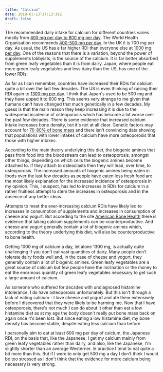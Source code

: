 ```yaml
---
title: "Calcium"
date: 2019-03-13T17:13:39Z
draft: false
---
```


The recommended daily intake for calcium for different countries varies mostly from [400 mg per day to 800 mg per day](http://apjcn.nhri.org.tw/server/apjcn/2/4/183.htm). The World Health Organisation recommends [400-500 mg per day](https://www.who.int/dietphysicalactivity/publications/trs916/en/gsfao_osteo.pdf?ua=1). In the UK it is 700 mg per day. As usual, the US has a far higher RDI than everyone else at [1000 mg per day](https://www.mayoclinic.org/healthy-lifestyle/nutrition-and-healthy-eating/in-depth/calcium-supplements/art-20047097). One of the reasons that there is a variation, beyond the power of supplements lobbyists, is the source of the calcium. It is far better absorbed from green leafy vegetables than it is from dairy. Japan, where people eat more green leafy vegetables and less dairy than the US, has one of the lower RDIs.

As far as I can remember, countries have increased their RDIs for calcium quite a bit over the last few decades. The US is even thinking of raising their RDI again to [1300 mg per day](https://en.wikipedia.org/wiki/Reference_Daily_Intake). I think that Japan's used to be 500 mg and they have upped it to 600 mg. This seems very strange to me given that humans can't have changed that much genetically in a few decades. My guess is that the main reason they keep increasing it is due to the widespread incidence of osteoporosis which has become a lot worse over the past few decades. There is some evidence that increased calcium intake increases bone density, but it's not at all clear. Genetic factors may account for [70-80% of bone mass](http://apjcn.nhri.org.tw/server/apjcn/2/4/183.htm) and there isn't convincing data showing that populations with lower intakes of calcium have more osteoporosis that those with higher intakes.

According to the main theory underlying this diet, the biogenic amines that pass from food into the bloodstream can lead to osteoporosis, amongst other things, depending on which cells the biogenic amines become attached to. If they attach to osteoclasts then they will lead, over time, to osteoporosis. The increased amounts of biogenic amines being eaten in foods over the last few decades as people have eaten less fresh food are the most likely explanation for the increased incidence of osteoporosis in my opinion. This, I suspect, has led to increases in RDIs for calcium in a rather fruitless attempt to stem the increases in osteoporosis and in the absence of any better ideas.

Attempts to meet the ever-increasing calcium RDIs have likely led to increases in consumption of supplements and increases in consumption of cheese and yogurt. But according to the site [American Bone Health](https://americanbonehealth.org/nutrition/how-much-calcium-and-vitamin-d-do-you-need/) there is evidence that taking calcium supplements can be counterproductive. And cheese and yogurt generally contain a lot of biogenic amines which, according to the theory underlying this diet, will also be counterproductive to bone health. 

Getting 1000 mg of calcium a day, let alone 1300 mg, is actually quite challenging if you don't eat vast quantities of dairy. Many people don't tolerate dairy foods well and, in the case of cheese and yogurt, they generally contain a lot of biogenic amines. Green leafy vegetables are a great source of calcium but few people have the inclination or the money to eat the enormous quantity of green leafy vegetables necessary to get such a large amount of calcium.

As someone who suffered for decades with undiagnosed histamine intolerance, I do have osteoporosis unfortunately. But this isn't through a lack of eating calcium - I love cheese and yogurt and ate them extensively before I discovered that they were likely to be harming me. Now that I have osteoporosis, there's not much I can do about it other than eat a low histamine diet as at my age the body doesn't really put bone mass back on again once it's been lost. But since eating a low histamine diet, my bone density has become stable, despite eating less calcium than before.

I personally aim to eat at least 600 mg per day of calcium, the Japanese RDI, on the basis that, like the Japanese, I get my calcium mainly from green leafy vegetables rather than dairy, and also, like the Japanese, I'm slightly shorter than an average Westerner. In practice I tend to eat quite a bit more than this. But if I were to only get 500 mg a day I don't think I would be too stressed as I don't think that the evidence for more calcium being necessary is very strong.